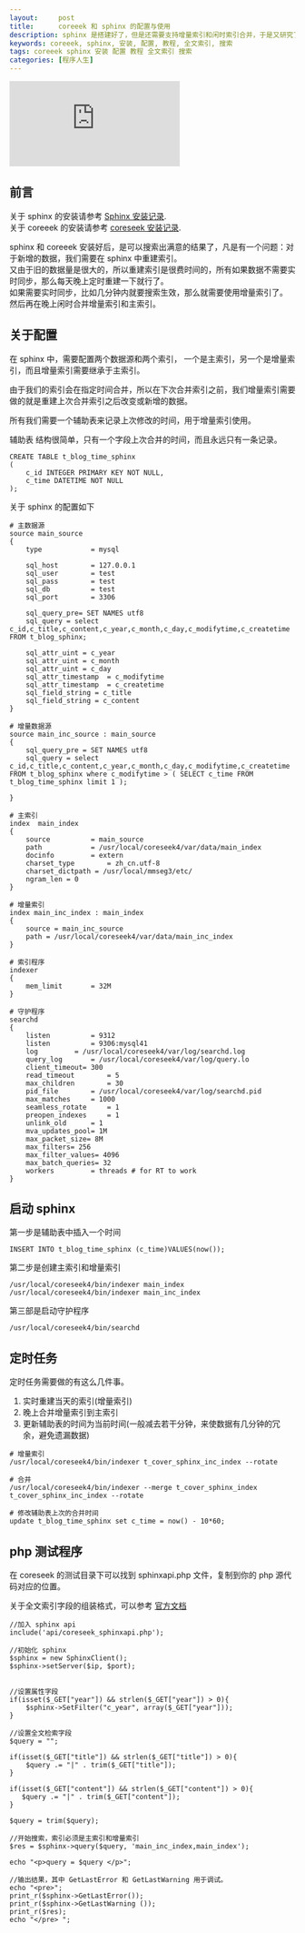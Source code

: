 ```yaml
---
layout:     post
title:      coreeek 和 sphinx 的配置与使用
description: sphinx 是搭建好了，但是还需要支持增量索引和闲时索引合并，于是又研究了一番。
keywords: coreeek, sphinx, 安装, 配置, 教程, 全文索引, 搜索
tags: coreeek sphinx 安装 配置 教程 全文索引 搜索
categories: [程序人生]
---
```


![cover][]

## 前言

关于 sphinx 的安装请参考 [Sphinx 安装记录][sphinx-learn].  
关于 coreeek 的安装请参考 [coreseek 安装记录][coreseek-install-log].  

sphinx 和 coreeek 安装好后，是可以搜索出满意的结果了，凡是有一个问题：对于新增的数据，我们需要在 sphinx 中重建索引。  
又由于旧的数据量是很大的，所以重建索引是很费时间的，所有如果数据不需要实时同步，那么每天晚上定时重建一下就行了。  
如果需要实时同步，比如几分钟内就要搜索生效，那么就需要使用增量索引了。  
然后再在晚上闲时合并增量索引和主索引。


## 关于配置

在 sphinx 中，需要配置两个数据源和两个索引， 一个是主索引，另一个是增量索引，而且增量索引需要继承于主索引。   

由于我们的索引会在指定时间合并，所以在下次合并索引之前，我们增量索引需要做的就是重建上次合并索引之后改变或新增的数据。  

所有我们需要一个辅助表来记录上次修改的时间，用于增量索引使用。
 
辅助表 结构很简单，只有一个字段上次合并的时间，而且永远只有一条记录。
 
```
CREATE TABLE t_blog_time_sphinx
(
    c_id INTEGER PRIMARY KEY NOT NULL,
    c_time DATETIME NOT NULL
);
```

关于 sphinx 的配置如下

```
# 主数据源
source main_source
{
    type            = mysql
 
    sql_host        = 127.0.0.1  
    sql_user        = test 
    sql_pass        = test
    sql_db          = test 
    sql_port        = 3306
 
    sql_query_pre= SET NAMES utf8
    sql_query = select c_id,c_title,c_content,c_year,c_month,c_day,c_modifytime,c_createtime FROM t_blog_sphinx;

    sql_attr_uint = c_year
    sql_attr_uint = c_month 
    sql_attr_uint = c_day 
    sql_attr_timestamp  = c_modifytime
    sql_attr_timestamp  = c_createtime
    sql_field_string = c_title
    sql_field_string = c_content
}

# 增量数据源
source main_inc_source : main_source
{
    sql_query_pre = SET NAMES utf8
    sql_query = select c_id,c_title,c_content,c_year,c_month,c_day,c_modifytime,c_createtime FROM t_blog_sphinx where c_modifytime > ( SELECT c_time FROM t_blog_time_sphinx limit 1 );
 
}

# 主索引
index  main_index 
{
    source          = main_source 
    path            = /usr/local/coreseek4/var/data/main_index
    docinfo         = extern
    charset_type        = zh_cn.utf-8 
    charset_dictpath = /usr/local/mmseg3/etc/  
    ngram_len = 0 
}

# 增量索引
index main_inc_index : main_index
{
    source = main_inc_source
    path = /usr/local/coreseek4/var/data/main_inc_index
}

# 索引程序
indexer
{  
    mem_limit       = 32M
}

# 守护程序
searchd
{  
    listen          = 9312
    listen          = 9306:mysql41
    log         = /usr/local/coreseek4/var/log/searchd.log
    query_log       = /usr/local/coreseek4/var/log/query.lo
    client_timeout= 300
    read_timeout        = 5
    max_children        = 30
    pid_file        = /usr/local/coreseek4/var/log/searchd.pid
    max_matches     = 1000
    seamless_rotate     = 1
    preopen_indexes     = 1
    unlink_old      = 1
    mva_updates_pool= 1M
    max_packet_size= 8M
    max_filters= 256
    max_filter_values= 4096
    max_batch_queries= 32
    workers         = threads # for RT to work
}
```

## 启动 sphinx

第一步是辅助表中插入一个时间

```
INSERT INTO t_blog_time_sphinx (c_time)VALUES(now());
```

第二步是创建主索引和增量索引

```
/usr/local/coreseek4/bin/indexer main_index
/usr/local/coreseek4/bin/indexer main_inc_index
```

第三部是启动守护程序

```
/usr/local/coreseek4/bin/searchd
```

## 定时任务

定时任务需要做的有这么几件事。  

1. 实时重建当天的索引(增量索引)
2. 晚上合并增量索引到主索引
3. 更新辅助表的时间为当前时间(一般减去若干分钟，来使数据有几分钟的冗余，避免遗漏数据)


```
# 增量索引
/usr/local/coreseek4/bin/indexer t_cover_sphinx_inc_index --rotate

# 合并
/usr/local/coreseek4/bin/indexer --merge t_cover_sphinx_index t_cover_sphinx_inc_index --rotate

# 修改辅助表上次的合并时间
update t_blog_time_sphinx set c_time = now() - 10*60;
```



## php 测试程序

在 coreseek 的测试目录下可以找到 sphinxapi.php 文件，复制到你的 php 源代码对应的位置。

关于全文索引字段的组装格式，可以参考 [官方文档][matching-modes]

```
//加入 sphinx api
include('api/coreseek_sphinxapi.php');

//初始化 sphinx
$sphinx = new SphinxClient(); 
$sphinx->setServer($ip, $port);


//设置属性字段
if(isset($_GET["year"]) && strlen($_GET["year"]) > 0){
    $sphinx->SetFilter("c_year", array($_GET["year"]));
}

//设置全文检索字段
$query = "";

if(isset($_GET["title"]) && strlen($_GET["title"]) > 0){
    $query .= "|" . trim($_GET["title"]);
}

if(isset($_GET["content"]) && strlen($_GET["content"]) > 0){
   $query .= "|" . trim($_GET["content"]);
}

$query = trim($query);

//开始搜索，索引必须是主索引和增量索引
$res = $sphinx->query($query, 'main_inc_index,main_index');

echo "<p>query = $query </p>";

//输出结果，其中 GetLastError 和 GetLastWarning 用于调试。
echo "<pre>";  
print_r($sphinx->GetLastError());
print_r($sphinx->GetLastWarning ());
print_r($res); 
echo "</pre> ";
```

[cover]: http://tiankonguse.com/lab/cloudLink/baidupan.php?url=/1915453531/3071317700.png
[matching-modes]: http://www.tapy.org/articles/sphinx1.0/sphinxManual.html#matching-modes
[sphinx-learn]: //github.tiankonguse.com/blog/2014/10/30/sphinx-learn/
[coreseek-install-log]: //github.tiankonguse.com/blog/2014/11/03/coreseek-install-log/
[sphinx-use]: //github.tiankonguse.com/blog/2014/11/06/sphinx-config-and-use/